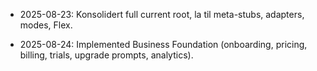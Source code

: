 - 2025-08-23: Konsolidert full current root, la til meta-stubs, adapters, modes, Flex.

- 2025-08-24: Implemented Business Foundation (onboarding, pricing, billing, trials, upgrade prompts, analytics).
